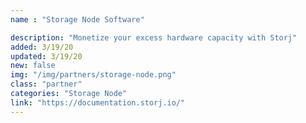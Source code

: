 ```yaml
---
name : "Storage Node Software"

description: "Monetize your excess hardware capacity with Storj"
added: 3/19/20
updated: 3/19/20
new: false
img: "/img/partners/storage-node.png"
class: "partner"
categories: "Storage Node"
link: "https://documentation.storj.io/"
---
```

